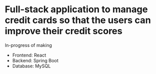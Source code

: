 # Full-stack application to manage credit cards so that the users can improve their credit scores

In-progress of making

- Frontend: React
- Backend: Spring Boot
- Database: MySQL
